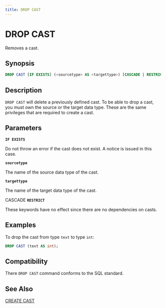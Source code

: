 ```yaml
---
title: DROP CAST
---
```


# DROP CAST

Removes a cast.

## Synopsis

```sql
DROP CAST [IF EXISTS] (<sourcetype> AS <targettype>) [CASCADE | RESTRICT]
```

## Description

`DROP CAST` will delete a previously defined cast. To be able to drop a cast, you must own the source or the target data type. These are the same privileges that are required to create a cast.

## Parameters

**`IF EXISTS`**

Do not throw an error if the cast does not exist. A notice is issued in this case.

**`sourcetype`**

The name of the source data type of the cast.

**`targettype`**

The name of the target data type of the cast.

CASCADE
**`RESTRICT`**

These keywords have no effect since there are no dependencies on casts.

## Examples

To drop the cast from type `text` to type `int`:

```sql
DROP CAST (text AS int);
```

## Compatibility

There `DROP CAST` command conforms to the SQL standard.

## See Also

[CREATE CAST](/docs/sql-stmts/sql-stmt-create-cast.md)
